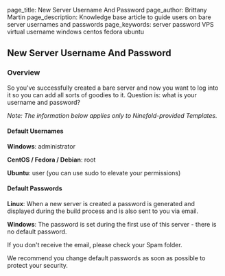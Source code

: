 page_title:       New Server Username And Password
page_author:      Brittany Martin
page_description: Knowledge base article to guide users on bare server usernames and passwords
page_keywords:    server password VPS virtual username windows centos fedora ubuntu

## New Server Username And Password

### Overview

So you've successfully created a bare server and now you want to log into it so you can add all sorts of goodies to it. Question is: what is your username and password?

_Note: The information below applies only to Ninefold-provided Templates._

#### Default Usernames

__Windows__: administrator

__CentOS / Fedora / Debian__: root

__Ubuntu__: user (you can use sudo to elevate your permissions)

#### Default Passwords

__Linux__: When a new server is created a password is generated and displayed during the build process and is also sent to you via email. 

__Windows__:  The password is set during the first use of this server - there is no default password.

If you don't receive the email, please check your Spam folder. 

We recommend you change default passwords as soon as possible to protect your security.

